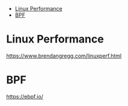 <!-- TOC -->
* [Linux Performance](#linux-performance)
* [BPF](#bpf)
<!-- TOC -->

# Linux Performance
https://www.brendangregg.com/linuxperf.html

# BPF
https://ebpf.io/